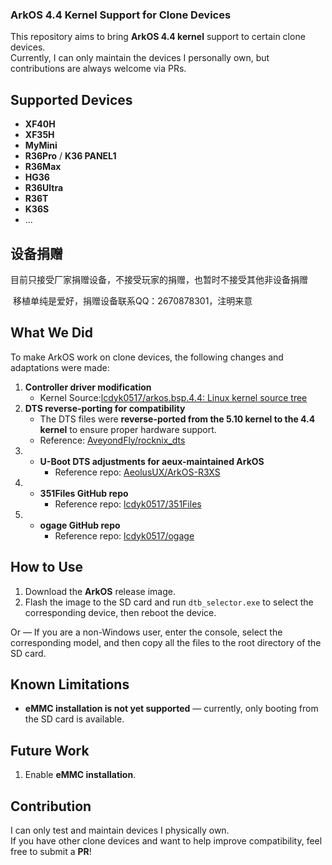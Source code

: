 ### ArkOS 4.4 Kernel Support for Clone Devices

This repository aims to bring **ArkOS 4.4 kernel** support to certain clone devices.  
Currently, I can only maintain the devices I personally own, but contributions are always welcome via PRs.

## Supported Devices

- **XF40H** 
- **XF35H**
- **MyMini**
- **R36Pro** / **K36 PANEL1**
- **R36Max**
- **HG36**
- **R36Ultra**
- **R36T**
- **K36S**
- ...

## 设备捐赠

​	目前只接受厂家捐赠设备，不接受玩家的捐赠，也暂时不接受其他非设备捐赠

​	移植单纯是爱好，捐赠设备联系QQ：2670878301，注明来意

## What We Did

To make ArkOS work on clone devices, the following changes and adaptations were made:

1. **Controller driver modification**
   - Kernel Source:[lcdyk0517/arkos.bsp.4.4: Linux kernel source tree](https://github.com/lcdyk0517/arkos.bsp.4.4)
2. **DTS reverse-porting for compatibility**
   - The DTS files were **reverse-ported from the 5.10 kernel to the 4.4 kernel** to ensure proper hardware support.
   - Reference: [AveyondFly/rocknix_dts](https://github.com/AveyondFly/rocknix_dts/tree/main/3326/arkos_4.4_dts)
3. - **U-Boot DTS adjustments for aeux-maintained ArkOS**
     - Reference repo: [AeolusUX/ArkOS-R3XS](https://github.com/AeolusUX/ArkOS-R3XS)
4. - **351Files GitHub repo**
     - Reference repo: [lcdyk0517/351Files](https://github.com/lcdyk0517/351Files)
5. - **ogage GitHub repo**
     - Reference repo: [lcdyk0517/ogage](https://github.com/lcdyk0517/ogage)

## How to Use

1. Download the **ArkOS** release image.
2. Flash the image to the SD card and run `dtb_selector.exe` to select the corresponding device, then reboot the device.

Or —
If you are a non-Windows user, enter the console, select the corresponding model, and then copy all the files to the root directory of the SD card.

## Known Limitations

- **eMMC installation is not yet supported** — currently, only booting from the SD card is available.

## Future Work

1. Enable **eMMC installation**.

## Contribution

I can only test and maintain devices I physically own.  
If you have other clone devices and want to help improve compatibility, feel free to submit a **PR**!
